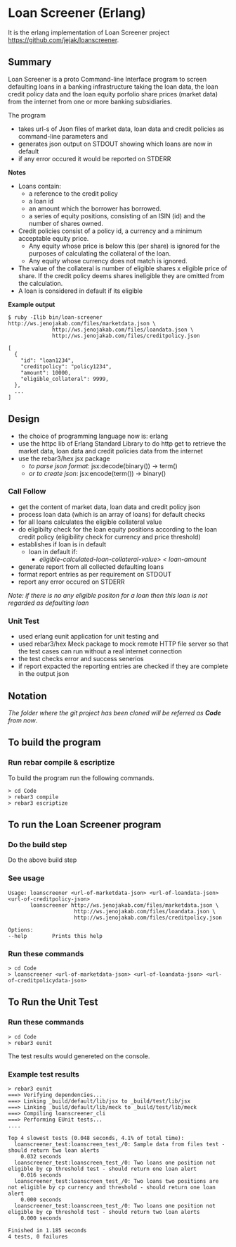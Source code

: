 # Loan Screener (Erlang)

It is the erlang implementation of Loan Screener project https://github.com/jejak/loanscreener.

## Summary
Loan Screener is a proto Command-line Interface program to screen defaulting loans in a banking infrastructure taking the loan data, the loan credit policy data and the loan equity porfolio share prices (market data) from the internet from one or more banking subsidiaries.

The program
- takes url-s of Json files of market data, loan data and credit policies as command-line parameters and
- generates json output on STDOUT showing which loans are now in default
- if any error occured it would be reported on STDERR  

**Notes**
* Loans contain:
    - a reference to the credit policy
    - a loan id
    - an amount which the borrower has borrowed.
    - a series of equity positions, consisting of an ISIN (id) and the number of shares owned.
* Credit policies consist of a policy id, a currency and a minimum acceptable equity price.
  - Any equity whose price is below this (per share) is ignored for the purposes of calculating the collateral of the loan.
  - Any equity whose currency does not match is ignored.
* The value of the collateral is number of eligible shares x eligible price of share. If the credit policy deems shares ineligible they are omitted from the calculation.
* A loan is considered in default if its eligible

**Example output**

````````````````````
$ ruby -Ilib bin/loan-screener http://ws.jenojakab.com/files/marketdata.json \
              http://ws.jenojakab.com/files/loandata.json \
              http://ws.jenojakab.com/files/creditpolicy.json

[
  {
    "id": "loan1234",
    "creditpolicy": "policy1234",
    "amount": 10000,
    "eligible_collateral": 9999,
  },
  ...
]
````````````````````

## Design

* the choice of programming language now is: erlang
* use the httpc lib of Erlang Standard Library to do http get to retrieve the market data, loan data and credit policies data from the internet
* use the rebar3/hex jsx package
  - _to parse json format_: jsx:decode(binary()) -> term()  
  - _or to create json_: jsx:encode(term()) -> binary()

### Call Follow
- get the content of market data, loan data and credit policy json
- process loan data (which is an array of loans) for default checks
- for all loans calculates the eligible collateral value
- do eligibilty check for the loan equity positions according to the loan credit policy (eligibility check for currency and price threshold)
- establishes if loan is in default
    * loan in default if:
        - *eligible-calculated-loan-collateral-value> < loan-amount*
- generate report from all collected defaulting loans
- format report entries as per requirement on STDOUT
- report any error occured on STDERR

*Note: if there is no any eligible positon for a loan then this loan is not regarded as defaulting loan*

### Unit Test
- used erlang eunit application for unit testing and
- used rebar3/hex Meck package to mock remote HTTP file server so that the test cases can run without a real internet connection   
- the test checks error and success senerios
- if report expacted the reporting entries are checked if they are complete in the output json

## Notation

*The folder where the git project has been cloned will be referred as **Code** from now*.

## To build the program

### Run rebar compile & escriptize  

To build the program run the following commands.

````````````````````
> cd Code
> rebar3 compile
> rebar3 escriptize
````````````````````

## To run the Loan Screener program

### Do the build step

Do the above build step

### See usage

````````````````````````
Usage: loanscreener <url-of-marketdata-json> <url-of-loandata-json> <url-of-creditpolicy-json>
       loanscreener http://ws.jenojakab.com/files/marketdata.json \
                     http://ws.jenojakab.com/files/loandata.json \
                     http://ws.jenojakab.com/files/creditpolicy.json

Options:
--help        Prints this help
````````````````````````

### Run these commands

````````````````````````
> cd Code
> loanscreener <url-of-marketdata-json> <url-of-loandata-json> <url-of-creditpolicydata-json>
````````````````````````

## To Run the Unit Test
### Run these commands

````````````````````````
> cd Code
> rebar3 eunit
````````````````````````

The test results would genereted on the console.

### Example test results

````````````````````````
> rebar3 eunit
===> Verifying dependencies...
===> Linking _build/default/lib/jsx to _build/test/lib/jsx
===> Linking _build/default/lib/meck to _build/test/lib/meck
===> Compiling loanscreener_cli
===> Performing EUnit tests...
....

Top 4 slowest tests (0.048 seconds, 4.1% of total time):
  loanscreener_test:loanscreen_test_/0: Sample data from files test - should return two loan alerts
    0.032 seconds
  loanscreener_test:loanscreen_test_/0: Two loans one position not eligible by cp threshold test - should return one loan alert
    0.016 seconds
  loanscreener_test:loanscreen_test_/0: Two loans two positions are not eligible by cp currency and threshold - should return one loan alert
    0.000 seconds
  loanscreener_test:loanscreen_test_/0: Two loans one position not eligible by cp threshold test - should return two loan alerts
    0.000 seconds

Finished in 1.185 seconds
4 tests, 0 failures
````````````````````````
